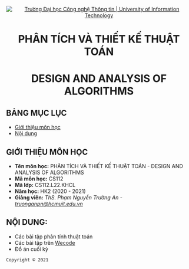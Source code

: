 <!-- Banner -->
<p align="center">
  <a href="https://www.uit.edu.vn/" title="Trường Đại học Công nghệ Thông tin" style="border: none;">
    <img src="https://i.imgur.com/WmMnSRt.png" alt="Trường Đại học Công nghệ Thông tin | University of Information Technology">
  </a>
</p>

<!-- Title -->
<h1 align="center"><b>PHÂN TÍCH VÀ THIẾT KẾ THUẬT TOÁN</b></h1>
<h1 align="center"><b>DESIGN AND ANALYSIS OF ALGORITHMS</b></h1>

<!-- Main -->
## BẢNG MỤC LỤC
* [Giới thiệu môn học](#giới-thiệu-môn-học)
* [Nội dung](#nội-dung)

## GIỚI THIỆU MÔN HỌC
* **Tên môn học:** PHÂN TÍCH VÀ THIẾT KẾ THUẬT TOÁN - DESIGN AND ANALYSIS OF ALGORITHMS
* **Mã môn học:** CS112
* **Mã lớp:** CS112.L22.KHCL
* **Năm học:** HK2 (2020 - 2021)
* **Giảng viên:** *ThS. Phạm Nguyễn Trường An - truonganpn@hcmuit.edu.vn*

## NỘI DUNG:
* Các bài tập phân tính thuật toán 
* Các bài tập trên [Wecode](https://cs.uit.edu.vn/wecode/cs112truongan/assignments)
* Đồ án cuối kỳ 

<!-- Footer -->
`Copyright © 2021`
<!-- Copyright © 2021 - By JD981 -->
